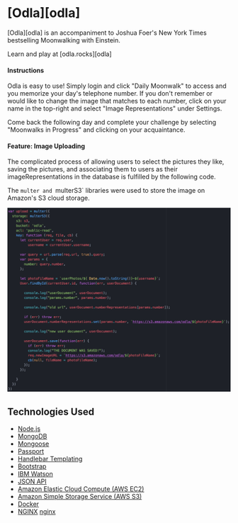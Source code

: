 # [Odla][odla]

[Odla][odla] is an accompaniment to Joshua Foer's New York Times bestselling Moonwalking with Einstein.

Learn and play at [odla.rocks][odla]

#### Instructions
Odla is easy to use! Simply login and click "Daily Moonwalk" to access and you memorize your day's telephone number. If you don't remember or would like to change the image that matches to each number, click on your name in the top-right and select "Image Representations" under Settings.

Come back the following day and complete your challenge by selecting "Moonwalks in Progress" and clicking on your acquaintance.


#### Feature: Image Uploading
The complicated process of allowing users to select the pictures they like, saving the pictures, and associating them to users as their imageRepresentations in the database is fulfilled by the following code.

The `multer and `multerS3` libraries were used to store the image on Amazon's S3 cloud storage.

![uploadCode]




## Technologies Used

* [Node.js][node]
* [MongoDB][mongo]
* [Mongoose][mongoose]
* [Passport][passport]
* [Handlebar Templating][handlebars]
* [Bootstrap][bootstrap]
* [IBM Watson][watson]
* [JSON API][json]
* [Amazon Elastic Cloud Compute (AWS EC2)][ec2]
* [Amazon Simple Storage Service (AWS S3)][s3]
* [Docker][docker]
* [NGINX] [nginx]







[jounce]: http://www.odla.rocks/

[uploadCode]: ./docs/imageUploadCode.png


[node]: https://nodejs.org/en/
[mongo]: https://www.mongodb.com/
[mongoose]: http://mongoosejs.com/
[passport]: http://passportjs.org/
[handlebars]: http://handlebarsjs.com/
[bootstrap]: http://getbootstrap.com/
[watson]: https://www.ibm.com/watson/
[json]: http://jsonapi.org/
[ec2]: https://aws.amazon.com/ec2/
[s3]: https://aws.amazon.com/s3/
[docker]: https://www.docker.com/
[nginx]: https://www.nginx.com/resources/wiki/
